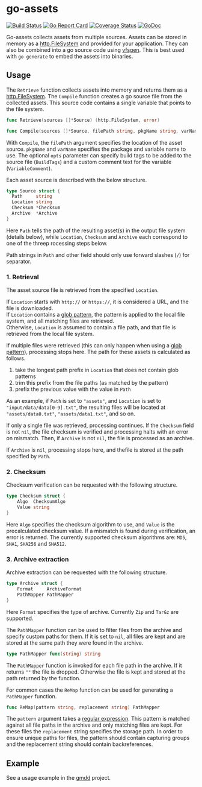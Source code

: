 # go-assets

[![Build Status](https://travis-ci.org/ZoltanLajosKis/go-assets.svg?branch=master)](https://travis-ci.org/ZoltanLajosKis/go-assets)
[![Go Report Card](https://goreportcard.com/badge/github.com/ZoltanLajosKis/go-assets)](https://goreportcard.com/report/github.com/ZoltanLajosKis/go-assets)
[![Coverage Status](https://coveralls.io/repos/github/ZoltanLajosKis/go-assets/badge.svg?branch=master)](https://coveralls.io/github/ZoltanLajosKis/go-assets?branch=master)
[![GoDoc](https://godoc.org/github.com/ZoltanLajosKis/go-assets?status.svg)](https://godoc.org/github.com/ZoltanLajosKis/go-assets)

Go-assets collects assets from multiple sources. Assets can be stored in
memory as a [http.FileSystem][httpfs] and provided for your application. They
can also be combined into a go source code using [vfsgen][vfsgen]. This is
best used with `go generate` to embed the assets into binaries.

Usage
-----
The `Retrieve` function collects assets into memory and returns them as a
[http.FileSystem][httpfs]. The `Compile` function creates a go source file
from the collected assets. This source code contains a single variable that
points to the file system.
```go
func Retrieve(sources []*Source) (http.FileSystem, error)

func Compile(sources []*Source, filePath string, pkgName string, varName string, opts *Opts) error
```
With `Compile`, the `filePath` argument specifies the location of the asset
source. `pkgName` and `varName` specifies the package and variable name to use.
The optional `opts` parameter can specify build tags to be added to the source
file (`BuildTags`) and a custom comment text for the variable
(`VariableComment`).

Each asset source is described with the below structure.
```go
type Source struct {
  Path     string
  Location string
  Checksum *Checksum
  Archive  *Archive
}
```
Here `Path` tells the path of the resulting asset(s) in the output file system
(details below), while `Location`, `Checksum` and `Archive` each correspond to
one of the threep rocessing steps below.

Path strings in `Path` and other field should only use forward slashes (`/`)
for separator.

### 1. Retrieval
The asset source file is retrieved from the specified `Location`.

If `Location` starts with `http://` or `https://`, it is considered a URL, and
the file is downloaded.  
If `Location` contains a [glob pattern][globpattern], the pattern is applied
to the local file system, and all matching files are retrieved.  
Otherwise, `Location` is assumed to contain a file path, and that file is
retrieved from the local file system.

If multiple files were retrieved (this can only happen when using a
[glob pattern][globpattern]), processing stops here. The path for these assets
is calculated as follows.

1. take the longest path prefix in `Location` that does not contain glob
   patterns
2. trim this prefix from the file paths (as matched by the pattern)
3. prefix the previous value with the value in `Path`

As an example, if `Path` is set to `"assets"`, and `Location` is set to
`"input/data/data[0-9].txt"`, the resulting files will be located at
`"assets/data0.txt"`, `"assets/data1.txt"`, and so on.

If only a single file was retrieved, processing continues. If the `Checksum`
field is not `nil`, the file checksum is verified and processing halts with an
error on mismatch. Then, if `Archive` is not `nil`, the file is processed
as an archive.

If `Archive` is `nil`, processing stops here, and thefile is stored at the
path specified by `Path`.


### 2. Checksum
Checksum verification can be requested with the following structure.
```go
type Checksum struct {
	Algo  ChecksumAlgo
	Value string
}
```
Here `Algo` specifies the checksum algorithm to use, and `Value` is the
precalculated checksum value. If a mismatch is found during verification,
an error is returned.
The currently supported checksum algorithms are: `MD5`, `SHA1`, `SHA256` and
`SHA512`.


### 3. Archive extraction
Archive extraction can be requested with the following structure.
```go
type Archive struct {
	Format     ArchiveFormat
	PathMapper PathMapper
}
```
Here `Format` specifies the type of archive. Currently `Zip` and `TarGz` are
supported.

The `PathMapper` function can be used to filter files from the archive and
specify custom paths for them. If it is set to `nil`, all files are kept and
are stored at the same path they were found in the archive.
```go
type PathMapper func(string) string
```
The `PathMapper` function is invoked for each file path in the archive. If it
returns `""` the file is dropped. Otherwise the file is kept and stored at the
path returned by the function.

For common cases the `ReMap` function can be used for generating a `PathMapper`
function.
```go
func ReMap(pattern string, replacement string) PathMapper
```
The `pattern` argument takes a [regular expression][re]. This pattern is
matched against all file paths in the archive and only matching files are kept.
For these files the `replacement` string specifies the storage path.
In order to ensure unique paths for files, the pattern should contain
capturing groups and the replacement string should contain backreferences.


Example
-------
See a usage example in the [gmdd][gmdd] project.



[vfsgen]: https://github.com/shurcooL/vfsgen
[httpfs]: https://golang.org/pkg/net/http/#FileSystem
[globpattern]: https://golang.org/pkg/path/filepath/#Match
[re]: https://github.com/google/re2/wiki/Syntax
[gmdd]: https://github.com/ZoltanLajosKis/gmdd/blob/master/generate/assets.go#L12
